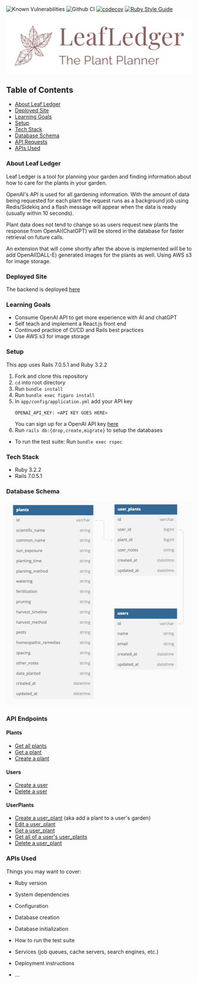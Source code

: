 ![Known Vulnerabilities](https://snyk.io/test/github/this-is-joeking/leaf-ledger-be/badge.svg)
![Github CI](https://github.com/this-is-joeking/leaf-ledger-be/actions/workflows/rubyonrails.yml/badge.svg)
[![codecov](https://codecov.io/gh/this-is-joeking/leaf-ledger-be/branch/main/graph/badge.svg?token=wNdmzeSeJZ)](https://codecov.io/gh/this-is-joeking/leaf-ledger-be)
[![Ruby Style Guide](https://img.shields.io/badge/code_style-rubocop-brightgreen.svg)](https://github.com/rubocop/rubocop)

![Leaf Ledger logo](/app/assets/images/logos/logo-transparent-png.png)

## Table of Contents
- [About Leaf Ledger](#about-leaf-ledger)
- [Deployed Site](#deployed-site)
- [Learning Goals](#learning-goals)
- [Setup](#setup)
- [Tech Stack](#tech-stack)
- [Database Schema](#database-schema)
- [API Requests](#api-requests)
- [APIs Used](#apis-used)



### About Leaf Ledger
Leaf Ledger is a tool for planning your garden and finding information about how to care for the plants in your garden. 

OpenAI's API is used for all gardening information. With the amount of data being requested for each plant the request runs as a background job using Redis/Sidekiq and a flash message will appear when the data is ready (usually within 10 seconds). 

Plant data does not tend to change so as users request new plants the response from OpenAI(ChatGPT) will be stored in the database for faster retrieval on future calls.

An extension that will come shortly after the above is implemented will be to add OpenAI(DALL-E) generated images for the plants as well. Using AWS s3 for image storage.

### Deployed Site
The backend is deployed [here](https://leaf-ledger-be.herokuapp.com/)

### Learning Goals
- Consume OpenAI API to get more experience with AI and chatGPT
- Self teach and implement a React.js front end
- Continued practice of CI/CD and Rails best practices
- Use AWS s3 for image storage

### Setup
This app uses Rails 7.0.5.1 and Ruby 3.2.2

1. Fork and clone this repository
1. `cd` into root directory
1. Run `bundle install`
1. Run `bundle exec figaro install`
1. In `app/config/application.yml` add your API key
    ```
    OPENAI_API_KEY: <API KEY GOES HERE>
    ```
      You can sign up for a OpenAI API key [here](https://platform.openai.com/account/api-keys)
1. Run `rails db:{drop,create,migrate}` to setup the databases
- To run the test suite: Run `bundle exec rspec`
### Tech Stack
- Ruby 3.2.2
- Rails 7.0.5.1

### Database Schema
![datbase diagram](/app/assets/images/db-diagram.png)

### API Endpoints
#### Plants
- [Get all plants](/docs/api_requests/plant_index.md)
- [Get a plant](/docs/api_requests/plant_show.md)
- [Create a plant](/docs/api_requests/plant_show.md)

#### Users
- [Create a user](/docs/api_requests/user_create.md)
- [Delete a user](/docs/api_requests/user_destroy.md)

#### UserPlants
- [Create a user_plant](/docs/api_requests/user_plant_create.md) (aka add a plant to a user's garden)
- [Edit a user_plant](/docs/api_requests/user_plant_edit.md)
- [Get a user_plant](/docs/api_requests/user_plant_show.md)
- [Get all of a user's user_plants](/docs/api_requests/user_plant_index.md)
- [Delete a user_plant](/docs/api_requests/user_plant_destroy.md)
### APIs Used

Things you may want to cover:

* Ruby version

* System dependencies

* Configuration

* Database creation

* Database initialization

* How to run the test suite

* Services (job queues, cache servers, search engines, etc.)

* Deployment instructions

* ...
